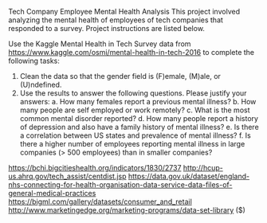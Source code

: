 Tech Company Employee Mental Health Analysis
This project involved analyzing the mental health of employees of tech companies that responded to a survey. Project instructions are listed below.

Use the Kaggle Mental Health in Tech Survey data from https://www.kaggle.com/osmi/mental-health-in-tech-2016 to complete the following tasks:

1.	Clean the data so that the gender field is (F)emale, (M)ale, or (U)ndefined.
2.	Use the results to answer the following questions. Please justify your answers:
a.	How many females report a previous mental illness?
b.	How many people are self employed or work remotely?
c.	What is the most common mental disorder reported?
d.	How many people report a history of depression and also have a family history of mental illness?
e.	Is there a correlation between US states and prevalence of mental illness?
f.	Is there a higher number of employees reporting mental illness in large companies (> 500 employees) than in smaller companies?

https://bchi.bigcitieshealth.org/indicators/1830/2737
http://hcup-us.ahrq.gov/tech_assist/centdist.jsp
https://data.gov.uk/dataset/england-nhs-connecting-for-health-organisation-data-service-data-files-of-general-medical-practices
https://bigml.com/gallery/datasets/consumer_and_retail
http://www.marketingedge.org/marketing-programs/data-set-library ($)

